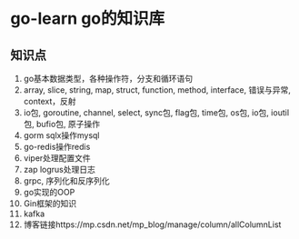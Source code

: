 # go-learn go的知识库
## 知识点

1. go基本数据类型，各种操作符，分支和循环语句
2. array, slice, string, map, struct, function, method, interface, 错误与异常, context，反射
3. io包, goroutine, channel, select, sync包, flag包, time包, os包, io包, ioutil包, bufio包, 原子操作
4. gorm sqlx操作mysql
5. go-redis操作redis
6. viper处理配置文件
7. zap logrus处理日志
8. grpc, 序列化和反序列化
9. go实现的OOP
10. Gin框架的知识  
11. kafka
12. 博客链接https://mp.csdn.net/mp_blog/manage/column/allColumnList